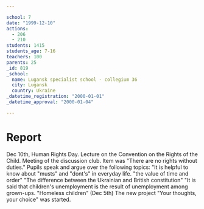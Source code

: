 ```yaml
---

school: 7
date: "1999-12-10"
actions:
  - 206
  - 210
students: 1415
students_age: 7-16
teachers: 100
parents: 25
_id: 819
_school:
  name: Lugansk specialist school - collegium 36
  city: Lugansk
  country: Ukraine
_datetime_registration: "2000-01-01"
_datetime_approval: "2000-01-04"

---
```


# Report

Dec 10th, Human Rights Day. Lecture on the Convention on the Rights of the Child. Meeting of the discussion club. Item was "There are no rights without duties." Pupils speak and argue over the following topics: "It is helpful to know about "musts" and "dont's" in everyday life. "the value of time and order" "The difference between the Ukrainian and British constitution" "It is said that children's unemployment is the result of unemployment among grown-ups. "Homeless children" (Dec 5th) The new project "Your thoughts, your choice" was started.
